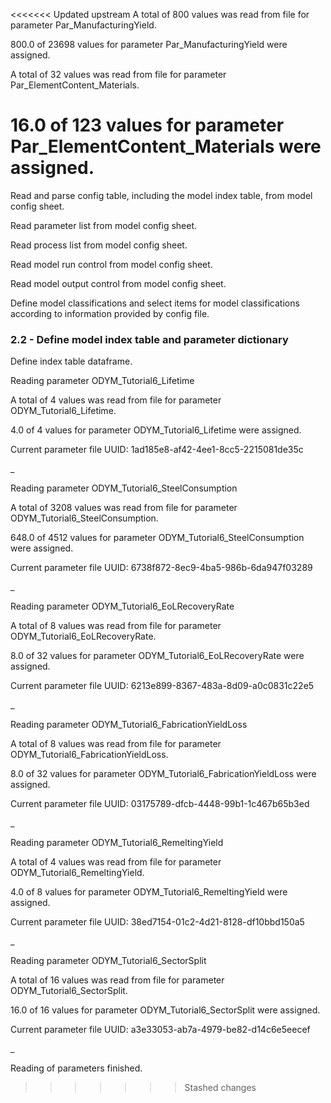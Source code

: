 <<<<<<< Updated upstream
A total of 800 values was read from file for parameter Par_ManufacturingYield.

800.0 of 23698 values for parameter Par_ManufacturingYield were assigned.

A total of 32 values was read from file for parameter Par_ElementContent_Materials.

16.0 of 123 values for parameter Par_ElementContent_Materials were assigned.
=======
Read and parse config table, including the model index table, from model config sheet.

Read parameter list from model config sheet.

Read process list from model config sheet.

Read model run control from model config sheet.

Read model output control from model config sheet.

Define model classifications and select items for model classifications according to information provided by config file.

### 2.2 - Define model index table and parameter dictionary

Define index table dataframe.

Reading parameter ODYM_Tutorial6_Lifetime

A total of 4 values was read from file for parameter ODYM_Tutorial6_Lifetime.

4.0 of 4 values for parameter ODYM_Tutorial6_Lifetime were assigned.

Current parameter file UUID: 1ad185e8-af42-4ee1-8cc5-2215081de35c

_

Reading parameter ODYM_Tutorial6_SteelConsumption

A total of 3208 values was read from file for parameter ODYM_Tutorial6_SteelConsumption.

648.0 of 4512 values for parameter ODYM_Tutorial6_SteelConsumption were assigned.

Current parameter file UUID: 6738f872-8ec9-4ba5-986b-6da947f03289

_

Reading parameter ODYM_Tutorial6_EoLRecoveryRate

A total of 8 values was read from file for parameter ODYM_Tutorial6_EoLRecoveryRate.

8.0 of 32 values for parameter ODYM_Tutorial6_EoLRecoveryRate were assigned.

Current parameter file UUID: 6213e899-8367-483a-8d09-a0c0831c22e5

_

Reading parameter ODYM_Tutorial6_FabricationYieldLoss

A total of 8 values was read from file for parameter ODYM_Tutorial6_FabricationYieldLoss.

8.0 of 32 values for parameter ODYM_Tutorial6_FabricationYieldLoss were assigned.

Current parameter file UUID: 03175789-dfcb-4448-99b1-1c467b65b3ed

_

Reading parameter ODYM_Tutorial6_RemeltingYield

A total of 4 values was read from file for parameter ODYM_Tutorial6_RemeltingYield.

4.0 of 8 values for parameter ODYM_Tutorial6_RemeltingYield were assigned.

Current parameter file UUID: 38ed7154-01c2-4d21-8128-df10bbd150a5

_

Reading parameter ODYM_Tutorial6_SectorSplit

A total of 16 values was read from file for parameter ODYM_Tutorial6_SectorSplit.

16.0 of 16 values for parameter ODYM_Tutorial6_SectorSplit were assigned.

Current parameter file UUID: a3e33053-ab7a-4979-be82-d14c6e5eecef

_

Reading of parameters finished.
>>>>>>> Stashed changes

